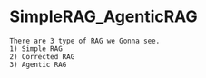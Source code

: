 # SimpleRAG_AgenticRAG


```
There are 3 type of RAG we Gonna see.
1) Simple RAG
2) Corrected RAG
3) Agentic RAG
```
